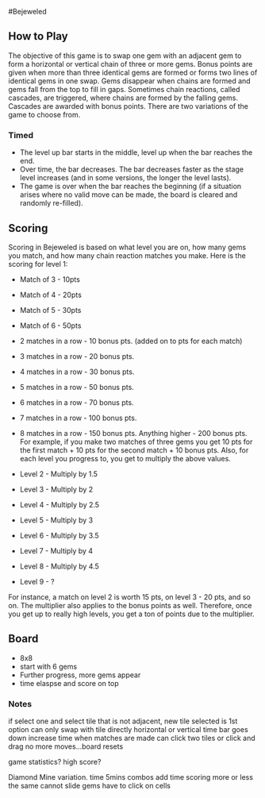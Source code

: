 #Bejeweled


## How to Play
The objective of this game is to swap one gem with an adjacent gem to form a horizontal or vertical chain of three or more gems. Bonus points are given when more than three identical gems are formed or forms two lines of identical gems in one swap. Gems disappear when chains are formed and gems fall from the top to fill in gaps. Sometimes chain reactions, called cascades, are triggered, where chains are formed by the falling gems. Cascades are awarded with bonus points. There are two variations of the game to choose from.

### Timed
* The level up bar starts in the middle, level up when the bar reaches the end.
* Over time, the bar decreases. The bar decreases faster as the stage level increases (and in some versions, the longer the level lasts).
* The game is over when the bar reaches the beginning (if a situation arises where no valid move can be made, the board is cleared and randomly re-filled).


## Scoring
Scoring in Bejeweled is based on what level you are on, how many gems you match, and how many chain reaction matches you make. Here is the scoring for level 1:

* Match of 3 - 10pts
* Match of 4 - 20pts
* Match of 5 - 30pts
* Match of 6 - 50pts

* 2 matches in a row - 10 bonus pts. (added on to pts for each match)
* 3 matches in a row - 20 bonus pts.
* 4 matches in a row - 30 bonus pts.
* 5 matches in a row - 50 bonus pts.
* 6 matches in a row - 70 bonus pts.
* 7 matches in a row - 100 bonus pts.
* 8 matches in a row - 150 bonus pts.
Anything higher - 200 bonus pts.
For example, if you make two matches of three gems you get 10 pts for the first match + 10 pts for the second match + 10 bonus pts. Also, for each level you progress to, you get to multiply the above values.

* Level 2 - Multiply by 1.5
* Level 3 - Multiply by 2
* Level 4 - Multiply by 2.5
* Level 5 - Multiply by 3
* Level 6 - Multiply by 3.5
* Level 7 - Multiply by 4
* Level 8 - Multiply by 4.5
* Level 9 - ?

For instance, a match on level 2 is worth 15 pts, on level 3 - 20 pts, and so on. The multiplier also applies to the bonus points as well. Therefore, once you get up to really high levels, you get a ton of points due to the multiplier.

## Board
* 8x8
* start with 6 gems
* Further progress, more gems appear
* time elaspse and score on top

### Notes
if select one and select tile that is not adjacent, new tile selected is 1st option
can only swap with tile directly horizontal or vertical
time bar goes down increase time when matches are made
can click two tiles or click and drag
no more moves...board resets

game statistics?
high score?

Diamond Mine variation.
time 5mins
combos add time
scoring more or less the same
cannot slide gems have to click on cells
